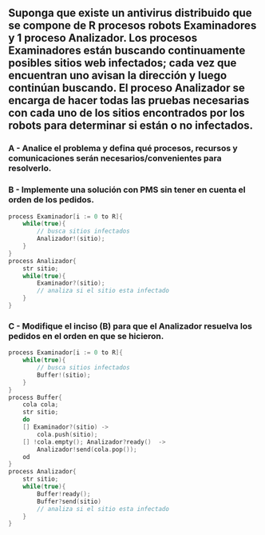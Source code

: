 ## Suponga que existe un antivirus distribuido que se compone de R procesos robots Examinadores y 1 proceso Analizador. Los procesos Examinadores están buscando continuamente posibles sitios web infectados; cada vez que encuentran uno avisan la dirección y luego continúan buscando. El proceso Analizador se encarga de hacer todas las pruebas necesarias con cada uno de los sitios encontrados por los robots para determinar si están o no infectados.

### A - Analice el problema y defina qué procesos, recursos y comunicaciones serán necesarios/convenientes para resolverlo.

### B - Implemente una solución con PMS sin tener en cuenta el orden de los pedidos.
```c
process Examinador[i := 0 to R]{
    while(true){
        // busca sitios infectados
        Analizador!(sitio);
    }
}
process Analizador{
    str sitio;
    while(true){
        Examinador?(sitio);
        // analiza si el sitio esta infectado
    }
}
```

### C - Modifique el inciso (B) para que el Analizador resuelva los pedidos en el orden en que se hicieron.
```c
process Examinador[i := 0 to R]{
    while(true){
        // busca sitios infectados
        Buffer!(sitio);
    }
}
process Buffer{
    cola cola;
    str sitio;
    do
    [] Examinador?(sitio) ->
        cola.push(sitio);
    [] !cola.empty(); Analizador?ready()  ->
        Analizador!send(cola.pop());
    od
}
process Analizador{
    str sitio;
    while(true){
        Buffer!ready();
        Buffer?send(sitio)
        // analiza si el sitio esta infectado
    }
}
```